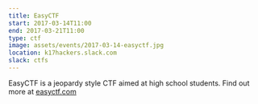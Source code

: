 ```yaml
---
title: EasyCTF
start: 2017-03-14T11:00
end: 2017-03-21T11:00
type: ctf
image: assets/events/2017-03-14-easyctf.jpg
location: k17hackers.slack.com
slack: ctfs
---
```


EasyCTF is a jeopardy style CTF aimed at high school students. Find out more at
[easyctf.com](https://www.easyctf.com)
